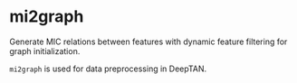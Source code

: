 # mi2graph
Generate MIC relations between features with dynamic feature filtering for graph initialization.

`mi2graph` is used for data preprocessing in DeepTAN.
